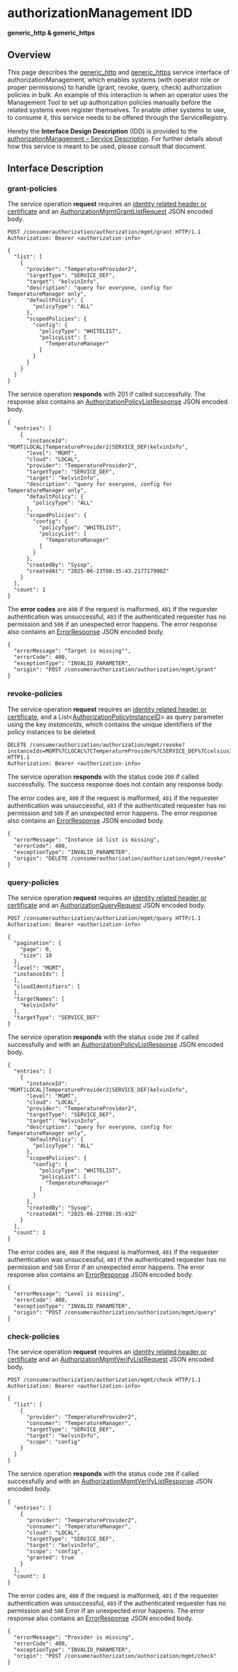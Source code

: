 # authorizationManagement IDD
**generic_http & generic_https**

## Overview

This page describes the [generic_http](../communication-profiles/generic-http-template.md) and [generic_https](../communication-profiles/generic-https-template.md) service interface of authorizationManagement, which enables systems (with operator role or proper permissions) to handle (grant, revoke, query, check) authorization policies in bulk. An example of this interaction is when an operator uses the Management Tool to set up authorization policies manually before the related systems even register themselves. To enable other systems to use, to consume it, this service needs to be offered through the ServiceRegistry. 

Hereby the **Interface Design Description** (IDD) is provided to the [authorizationManagement – Service Description](../../assets/sd/5_0_0/authorization-management_sd.pdf). For further details about how this service is meant to be used, please consult that document.

## Interface Description

### grant-policies

The service operation **request** requires an [identity related header or certificate](../authentication_policy.md/#http) and an [AuthorizationMgmtGrantListRequest](../data-models/authorization-mgmt-grant-list-request.md)
JSON encoded body.

```
POST /consumerauthorization/authorization/mgmt/grant HTTP/1.1
Authorization: Bearer <authorization-info>

{
  "list": [
    {
      "provider": "TemperatureProvider2",
      "targetType": "SERVICE_DEF",
      "target": "kelvinInfo",
      "description": "query for everyone, config for TemperatureManager only",
      "defaultPolicy": {
        "policyType": "ALL"
      },
      "scopedPolicies": {
        "config": {
          "policyType": "WHITELIST",
          "policyList": [
            "TemperatureManager"
          ]
        }
      }
    }
  ]
}
```

The service operation **responds** with 201 if called successfully. The response also contains an
[AuthorizationPolicyListResponse](../data-models/authorization-policy-list-response.md) JSON encoded body.

```
{
  "entries": [
    {
      "instanceId": "MGMT|LOCAL|TemperatureProvider2|SERVICE_DEF|kelvinInfo",
      "level": "MGMT",
      "cloud": "LOCAL",
      "provider": "TemperatureProvider2",
      "targetType": "SERVICE_DEF",
      "target": "kelvinInfo",
      "description": "query for everyone, config for TemperatureManager only",
      "defaultPolicy": {
        "policyType": "ALL"
      },
      "scopedPolicies": {
        "config": {
          "policyType": "WHITELIST",
          "policyList": [
            "TemperatureManager"
          ]
        }
      },
      "createdBy": "Sysop",
      "createdAt": "2025-06-23T08:35:43.217717900Z"
    }
  ],
  "count": 1
}
```

The **error codes** are `400` if the request is malformed, `401` if the requester authentication was unsuccessful,
`403` if the authenticated requester has no permission and
`500` if an unexpected error happens. The error response also contains an
[ErrorResponse](../data-models/error-response.md) JSON encoded body.

```
{
  "errorMessage": "Target is missing"",
  "errorCode": 400,
  "exceptionType": "INVALID_PARAMETER",
  "origin": "POST /consumerauthorization/authorization/mgmt/grant"
}
```

### revoke-policies

The service operation **request**  requires an [identity related header or certificate](../authentication_policy.md/#http), and a List<[AuthorizationPolicyInstanceID](../primitives.md#authorizationpolicyinstanceid)> as query parameter using the key _instanceIds_, which contains the unique identifiers of the policy instances to be deleted.

```
DELETE /consumerauthorization/authorization/mgmt/revoke?instanceIds=MGMT%7CLOCAL%7CTemperatureProvider%7CSERVICE_DEF%7CcelsiusInfo HTTP1.1
Authorization: Bearer <authorization-info>
```

The service operation **responds** with the status code `200` if called successfully. The success response does not contain any response body.

The error codes are, `400` if the request is malformed, `401` if the requester authentication was unsuccessful, `403` if the authenticated requester has no permission and `500` if an unexpected error happens. The error response also contains an [ErrorResponse](../data-models/error-response.md) JSON encoded body.

```
{
  "errorMessage": "Instance id list is missing",
  "errorCode": 400,
  "exceptionType": "INVALID_PARAMETER",
  "origin": "DELETE /consumerauthorization/authorization/mgmt/revoke"
}
```

### query-policies

The service operation **request** requires an [identity related header or certificate](../authentication_policy.md/#http) and an [AuthorizationQueryRequest](../data-models/authorization-query-request.md) JSON encoded body.

```
POST /consumerauthorization/authorization/mgmt/query HTTP/1.1
Authorization: Bearer <authorization-info>

{
  "pagination": {
    "page": 0,
    "size": 10
  },
  "level": "MGMT",
  "instanceIds": [
  ],
  "cloudIdentifiers": [
  ],
  "targetNames": [
    "kelvinInfo"
  ],
  "targetType": "SERVICE_DEF"
}
```

The service operation **responds** with the status code `200` if called successfully and with an [AuthorizationPolicyListResponse](../data-models/authorization-policy-list-response.md) JSON encoded body.

```
{
  "entries": [
    {
      "instanceId": "MGMT|LOCAL|TemperatureProvider2|SERVICE_DEF|kelvinInfo",
      "level": "MGMT",
      "cloud": "LOCAL",
      "provider": "TemperatureProvider2",
      "targetType": "SERVICE_DEF",
      "target": "kelvinInfo",
      "description": "query for everyone, config for TemperatureManager only",
      "defaultPolicy": {
        "policyType": "ALL"
      },
      "scopedPolicies": {
        "config": {
          "policyType": "WHITELIST",
          "policyList": [
            "TemperatureManager"
          ]
        }
      },
      "createdBy": "Sysop",
      "createdAt": "2025-06-23T08:35:43Z"
    }
  ],
  "count": 1
}
```

The error codes are, `400` if the request is malformed, `401` if the requester authentication was unsuccessful, `403` if the authenticated requester has no permission and `500` Error if an unexpected error happens. The error response also contains an [ErrorResponse](../data-models/error-response.md) JSON encoded body.

```
{
  "errorMessage": "Level is missing",
  "errorCode": 400,
  "exceptionType": "INVALID_PARAMETER",
  "origin": "POST /consumerauthorization/authorization/mgmt/query"
}
```

### check-policies

The service operation **request** requires an [identity related header or certificate](../authentication_policy.md/#http) and an [AuthorizationMgmtVerifyListRequest](../data-models/authorization-mgmt-verify-list-request.md) JSON encoded body.

```
POST /consumerauthorization/authorization/mgmt/check HTTP/1.1
Authorization: Bearer <authorization-info>

{
  "list": [
    {
      "provider": "TemperatureProvider2",
      "consumer": "TemperatureManager",
      "targetType": "SERVICE_DEF",
      "target": "kelvinInfo",
      "scope": "config"
    }
  ]
}
```

The service operation **responds** with the status code `200` if called successfully and with an [AuthorizationMgmtVerifyListResponse](../data-models/authorization-mgmt-verify-list-response.md) JSON encoded body.

```
{
  "entries": [
    {
      "provider": "TemperatureProvider2",
      "consumer": "TemperatureManager",
      "cloud": "LOCAL",
      "targetType": "SERVICE_DEF",
      "target": "kelvinInfo",
      "scope": "config",
      "granted": true
    }
  ],
  "count": 1
}
```

The error codes are, `400` if the request is malformed, `401` if the requester authentication was unsuccessful, `403` if the authenticated requester has no permission and `500` Error if an unexpected error happens. The error response also contains an [ErrorResponse](../data-models/error-response.md) JSON encoded body.

```
{
  "errorMessage": "Provider is missing",
  "errorCode": 400,
  "exceptionType": "INVALID_PARAMETER",
  "origin": "POST /consumerauthorization/authorization/mgmt/check"
}
```